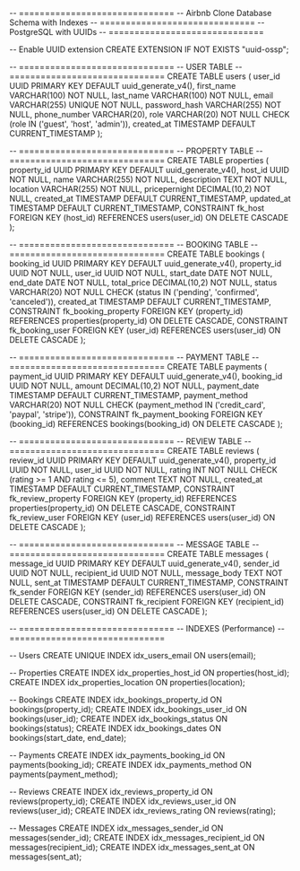 -- ==============================
-- Airbnb Clone Database Schema with Indexes
-- ==============================
-- PostgreSQL with UUIDs
-- ==============================

-- Enable UUID extension
CREATE EXTENSION IF NOT EXISTS "uuid-ossp";

-- ==============================
-- USER TABLE
-- ==============================
CREATE TABLE users (
    user_id UUID PRIMARY KEY DEFAULT uuid_generate_v4(),
    first_name VARCHAR(100) NOT NULL,
    last_name VARCHAR(100) NOT NULL,
    email VARCHAR(255) UNIQUE NOT NULL,
    password_hash VARCHAR(255) NOT NULL,
    phone_number VARCHAR(20),
    role VARCHAR(20) NOT NULL CHECK (role IN ('guest', 'host', 'admin')),
    created_at TIMESTAMP DEFAULT CURRENT_TIMESTAMP
);

-- ==============================
-- PROPERTY TABLE
-- ==============================
CREATE TABLE properties (
    property_id UUID PRIMARY KEY DEFAULT uuid_generate_v4(),
    host_id UUID NOT NULL,
    name VARCHAR(255) NOT NULL,
    description TEXT NOT NULL,
    location VARCHAR(255) NOT NULL,
    pricepernight DECIMAL(10,2) NOT NULL,
    created_at TIMESTAMP DEFAULT CURRENT_TIMESTAMP,
    updated_at TIMESTAMP DEFAULT CURRENT_TIMESTAMP,
    CONSTRAINT fk_host FOREIGN KEY (host_id) REFERENCES users(user_id) ON DELETE CASCADE
);

-- ==============================
-- BOOKING TABLE
-- ==============================
CREATE TABLE bookings (
    booking_id UUID PRIMARY KEY DEFAULT uuid_generate_v4(),
    property_id UUID NOT NULL,
    user_id UUID NOT NULL,
    start_date DATE NOT NULL,
    end_date DATE NOT NULL,
    total_price DECIMAL(10,2) NOT NULL,
    status VARCHAR(20) NOT NULL CHECK (status IN ('pending', 'confirmed', 'canceled')),
    created_at TIMESTAMP DEFAULT CURRENT_TIMESTAMP,
    CONSTRAINT fk_booking_property FOREIGN KEY (property_id) REFERENCES properties(property_id) ON DELETE CASCADE,
    CONSTRAINT fk_booking_user FOREIGN KEY (user_id) REFERENCES users(user_id) ON DELETE CASCADE
);

-- ==============================
-- PAYMENT TABLE
-- ==============================
CREATE TABLE payments (
    payment_id UUID PRIMARY KEY DEFAULT uuid_generate_v4(),
    booking_id UUID NOT NULL,
    amount DECIMAL(10,2) NOT NULL,
    payment_date TIMESTAMP DEFAULT CURRENT_TIMESTAMP,
    payment_method VARCHAR(20) NOT NULL CHECK (payment_method IN ('credit_card', 'paypal', 'stripe')),
    CONSTRAINT fk_payment_booking FOREIGN KEY (booking_id) REFERENCES bookings(booking_id) ON DELETE CASCADE
);

-- ==============================
-- REVIEW TABLE
-- ==============================
CREATE TABLE reviews (
    review_id UUID PRIMARY KEY DEFAULT uuid_generate_v4(),
    property_id UUID NOT NULL,
    user_id UUID NOT NULL,
    rating INT NOT NULL CHECK (rating >= 1 AND rating <= 5),
    comment TEXT NOT NULL,
    created_at TIMESTAMP DEFAULT CURRENT_TIMESTAMP,
    CONSTRAINT fk_review_property FOREIGN KEY (property_id) REFERENCES properties(property_id) ON DELETE CASCADE,
    CONSTRAINT fk_review_user FOREIGN KEY (user_id) REFERENCES users(user_id) ON DELETE CASCADE
);

-- ==============================
-- MESSAGE TABLE
-- ==============================
CREATE TABLE messages (
    message_id UUID PRIMARY KEY DEFAULT uuid_generate_v4(),
    sender_id UUID NOT NULL,
    recipient_id UUID NOT NULL,
    message_body TEXT NOT NULL,
    sent_at TIMESTAMP DEFAULT CURRENT_TIMESTAMP,
    CONSTRAINT fk_sender FOREIGN KEY (sender_id) REFERENCES users(user_id) ON DELETE CASCADE,
    CONSTRAINT fk_recipient FOREIGN KEY (recipient_id) REFERENCES users(user_id) ON DELETE CASCADE
);

-- ==============================
-- INDEXES (Performance)
-- ==============================

-- Users
CREATE UNIQUE INDEX idx_users_email ON users(email);

-- Properties
CREATE INDEX idx_properties_host_id ON properties(host_id);
CREATE INDEX idx_properties_location ON properties(location);

-- Bookings
CREATE INDEX idx_bookings_property_id ON bookings(property_id);
CREATE INDEX idx_bookings_user_id ON bookings(user_id);
CREATE INDEX idx_bookings_status ON bookings(status);
CREATE INDEX idx_bookings_dates ON bookings(start_date, end_date);

-- Payments
CREATE INDEX idx_payments_booking_id ON payments(booking_id);
CREATE INDEX idx_payments_method ON payments(payment_method);

-- Reviews
CREATE INDEX idx_reviews_property_id ON reviews(property_id);
CREATE INDEX idx_reviews_user_id ON reviews(user_id);
CREATE INDEX idx_reviews_rating ON reviews(rating);

-- Messages
CREATE INDEX idx_messages_sender_id ON messages(sender_id);
CREATE INDEX idx_messages_recipient_id ON messages(recipient_id);
CREATE INDEX idx_messages_sent_at ON messages(sent_at);

